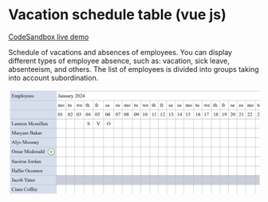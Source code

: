 # Vacation schedule table (vue js)
[CodeSandbox live demo](https://codesandbox.io/p/sandbox/vacation-schedule-table-vue-js-forked-kl6v49)  

Schedule of vacations and absences of employees. You can display different types of employee absence, such as: vacation, sick leave, absenteeism, and others. The list of employees is divided into groups taking into account subordination.

![Vacation schedule table (vue js)](https://github.com/ravler1704/Vacation-schedule-table/blob/main/vacation%20table.PNG)
